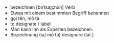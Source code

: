 - bezeichnen	[bəˈtsaɪ̯çnən]	Verb
- Etwas mit einem bestimmten Begriff benennen
- gọi tên, mô tả
- to designate / label
- Man kann ihn als Experten bezeichnen.
- Bezeichnung (sự mô tả)	designare (lat.)
